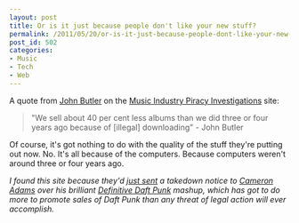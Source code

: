 ```yaml
---
layout: post
title: Or is it just because people don't like your new stuff?
permalink: /2011/05/20/or-is-it-just-because-people-dont-like-your-new-stuff/index.html
post_id: 502
categories: 
- Music
- Tech
- Web
---
```


A quote from
<a href="http://en.wikipedia.org/wiki/John_Butler_(musician)">John Butler</a>
on the <a href="http://www.mipi.com.au/">Music Industry Piracy Investigations</a> site:

> "We sell about 40 per cent less albums than we did three or four years ago 
because of [illegal] downloading" - John Butler

Of course, it's got nothing to do with the quality of the stuff they're putting
out now. No. It's all because of the computers. Because computers weren't 
around three or four years ago.

_I found this site because they'd <a href="https://twitter.com/themaninblue/status/71407363302752256">just sent</a> a takedown notice to <a href="http://www.themaninblue.com/">Cameron Adams</a> over his brilliant <a href="http://daftpunk.themaninblue.com/">Definitive Daft Punk</a> mashup, which has got to do more to promote sales of Daft Punk than any threat of legal action will ever accomplish._

